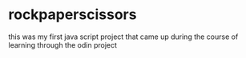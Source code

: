 # rockpaperscissors
this was my first java script project that came up during the course of learning through the odin project
